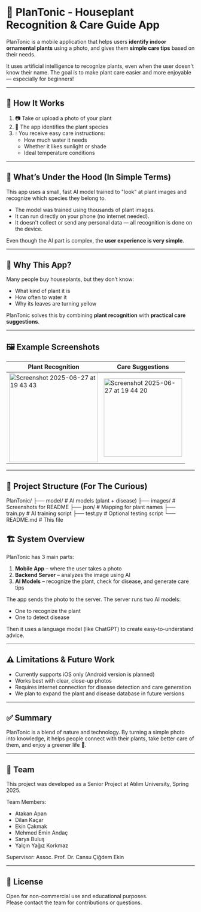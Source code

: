 # 🌿 PlanTonic - Houseplant Recognition & Care Guide App

PlanTonic is a mobile application that helps users **identify indoor ornamental plants** using a photo, and gives them **simple care tips** based on their needs.

It uses artificial intelligence to recognize plants, even when the user doesn't know their name. The goal is to make plant care easier and more enjoyable — especially for beginners!

---

## 📱 How It Works

1. 📷 Take or upload a photo of your plant
2. 🧠 The app identifies the plant species
3. 💧 You receive easy care instructions:
   - How much water it needs
   - Whether it likes sunlight or shade
   - Ideal temperature conditions

---

## 🧠 What’s Under the Hood (In Simple Terms)

This app uses a small, fast AI model trained to "look" at plant images and recognize which species they belong to.

- The model was trained using thousands of plant images.
- It can run directly on your phone (no internet needed).
- It doesn't collect or send any personal data — all recognition is done on the device.

Even though the AI part is complex, the **user experience is very simple**.

---

## 🎯 Why This App?

Many people buy houseplants, but they don’t know:

- What kind of plant it is
- How often to water it
- Why its leaves are turning yellow

PlanTonic solves this by combining **plant recognition** with **practical care suggestions**.

---

## 🖼️ Example Screenshots


| Plant Recognition | Care Suggestions |
|-------------------|------------------|
|<img width="237" alt="Screenshot 2025-06-27 at 19 43 43" src="https://github.com/user-attachments/assets/4b022979-4a7b-4987-851f-be33565cb4bd" /> | <img width="209" alt="Screenshot 2025-06-27 at 19 44 20" src="https://github.com/user-attachments/assets/093213b2-108f-498b-bb37-a049f2c97dc6" /> |


---

## 📂 Project Structure (For The Curious)
PlanTonic/
├── model/           # AI models (plant + disease)
├── images/          # Screenshots for README
├── json/            # Mapping for plant names
├── train.py         # AI training script
├── test.py          # Optional testing script
└── README.md        # This file

## 🏗️ System Overview

PlanTonic has 3 main parts:

1. **Mobile App** – where the user takes a photo
2. **Backend Server** – analyzes the image using AI
3. **AI Models** – recognize the plant, check for disease, and generate care tips

The app sends the photo to the server. The server runs two AI models:
- One to recognize the plant
- One to detect disease

Then it uses a language model (like ChatGPT) to create easy-to-understand advice.

---

## ⚠️ Limitations & Future Work

- Currently supports iOS only (Android version is planned)
- Works best with clear, close-up photos
- Requires internet connection for disease detection and care generation
- We plan to expand the plant and disease database in future versions

---

## ✅ Summary

PlanTonic is a blend of nature and technology. By turning a simple photo into knowledge, it helps people connect with their plants, take better care of them, and enjoy a greener life 🌿.

---

## 👥 Team

This project was developed as a Senior Project at Atılım University, Spring 2025.

Team Members:
- Atakan Apan
- Dilan Kaçar
- Ekin Çakmak
- Mehmed Emin Andaç
- Sarya Buluş
- Yalçın Yağız Korkmaz

Supervisor: Assoc. Prof. Dr. Cansu Çiğdem Ekin

---

## 📄 License

Open for non-commercial use and educational purposes.  
Please contact the team for contributions or questions.



